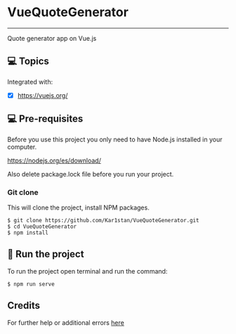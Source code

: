 # VueQuoteGenerator
***
Quote generator app on Vue.js


## 💻 Topics

Integrated with:

- [x] https://vuejs.org/


## 💻 Pre-requisites

Before you use this project you only need to have Node.js installed in your computer.

https://nodejs.org/es/download/

Also delete package.lock file before you run your project.

### Git clone
This will clone the project, install NPM packages.
```
$ git clone https://github.com/Kar1stan/VueQuoteGenerator.git
$ cd VueQuoteGenerator
$ npm install
```

## 🚀 Run the project
To run the project open terminal and  run the command:
```
$ npm run serve
```
## Credits
For further help or additional errors [here](https://ru.reactjs.org/)





